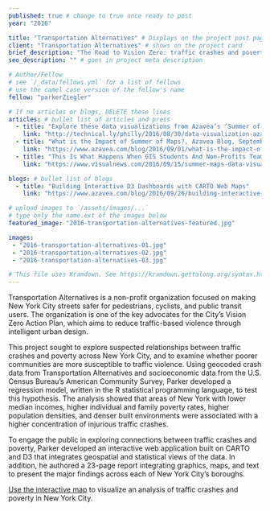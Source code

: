 ```yaml
---
published: true # change to true once ready to post
year: "2016"

title: "Transportation Alternatives" # Displays on the project post page
client: "Transportation Alternatives" # shows on the project card
brief_description: "The Road to Vision Zero: traffic crashes and poverty level in New York City" # shows on the project card
seo_description: "" # goes in project meta description

# Author/Fellow
# see `/_data/fellows.yml` for a list of fellows
# use the camel case version of the fellow's name
fellow: "parkerZiegler"

# If no articles or blogs, DELETE these lines
articles: # bullet list of articles and press
  - title: "Explore these data visualizations from Azavea’s ‘Summer of Maps’ program, Technical.ly Philly, August 30, 2016"
    link: "http://technical.ly/philly/2016/08/30/data-visualization-azavea-summer-of-maps-fellowship/"
  - title: "What is the Impact of Summer of Maps?, Azavea Blog, September 1, 2016"
    link: "https://www.azavea.com/blog/2016/09/01/what-is-the-impact-of-summer-of-maps/"
  - title: "This Is What Happens When GIS Students And Non-Profits Team Up, Visual News, September 15, 2016"
    link: "https://www.visualnews.com/2016/09/15/summer-maps-data-visualization/"

blogs: # bullet list of blogs
  - title: "Building Interactive D3 Dashboards with CARTO Web Maps"
    link: "https://www.azavea.com/blog/2016/09/26/building-interactive-d3-dashboards-with-carto-web-maps/"

# upload images to `/assets/images/...`
# type only the name.ext of the images below
featured_image: "2016-transportation-alternatives-featured.jpg"

images:
 - "2016-transportation-alternatives-01.jpg"
 - "2016-transportation-alternatives-02.jpg"
 - "2016-transportation-alternatives-03.jpg"

# This file uses Kramdown. See https://kramdown.gettalong.org/syntax.html for syntax
---
```

Transportation Alternatives is a non-profit organization focused on making New York City streets safer for pedestrians, cyclists, and public transit users. The organization is one of the key advocates for the City’s Vision Zero Action Plan, which aims to reduce traffic-based violence through intelligent urban design.

This project sought to explore suspected relationships between traffic crashes and poverty across New York City, and to examine whether poorer communities are more susceptible to traffic violence. Using geocoded crash data from Transportation Alternatives and socioeconomic data from the U.S. Census Bureau’s American Community Survey, Parker developed a regression model, written in the R statistical programming language, to test this hypothesis. The analysis showed that areas of New York with lower median incomes, higher individual and family poverty rates, higher population densities, and denser built environments were associated with a higher concentration of injurious traffic crashes.

To engage the public in exploring connections between traffic crashes and poverty, Parker developed an interactive web application built on CARTO and D3 that integrates geospatial and statistical views of the data. In addition, he authored a 23-page report integrating graphics, maps, and text to present the major findings across each of New York City’s boroughs.

[Use the interactive map](https://summer-of-maps.github.io/2016-TransAlt-TrafficCrashVisualization/) to visualize an analysis of traffic crashes and poverty in New York City.
